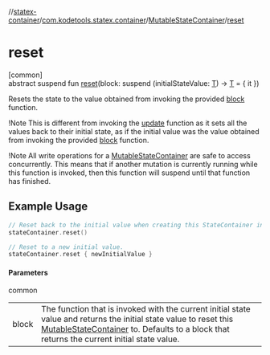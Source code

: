 //[statex-container](../../../index.md)/[com.kodetools.statex.container](../index.md)/[MutableStateContainer](index.md)/[reset](reset.md)

# reset

[common]\
abstract suspend fun [reset](reset.md)(block: suspend (initialStateValue: [T](index.md)) -&gt; [T](index.md) = { it })

Resets the state to the value obtained from invoking the provided [block](reset.md) function.

!Note This is different from invoking the [update](update.md) function as it sets all the values back to their initial state, as if the initial value was the value obtained from invoking the provided [block](reset.md) function.

!Note All write operations for a [MutableStateContainer](index.md) are safe to access concurrently. This means that if another mutation is currently running while this function is invoked, then this function will suspend until that function has finished.

## Example Usage

```kotlin
// Reset back to the initial value when creating this StateContainer instance.
stateContainer.reset()

// Reset to a new initial value.
stateContainer.reset { newInitialValue }
```

#### Parameters

common

| | |
|---|---|
| block | The function that is invoked with the current initial state value and returns the initial state value to reset this [MutableStateContainer](index.md) to. Defaults to a block that returns the current initial state value. |
